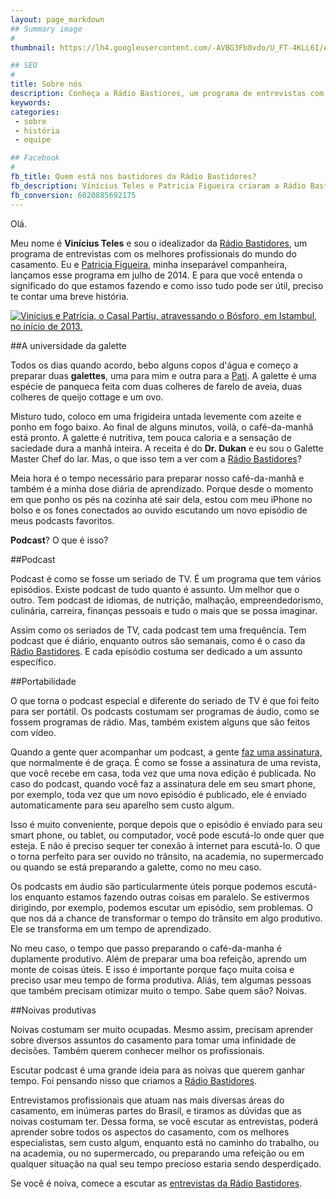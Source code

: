 ```yaml
---
layout: page_markdown
## Summary image
#
thumbnail: https://lh4.googleusercontent.com/-AVBG3Fb8vdo/U_FT-4KLL6I/AAAAAAAAAa8/T5WcS_ILcKg/s400/pati_and_vinicius.jpg

## SEO
#
title: Sobre nós
description: Conheça a Rádio Bastiores, um programa de entrevistas com os melhores profissionais do mundo do casamento.
keywords: 
categories:
 - sobre
 - história
 - equipe

## Facebook
#
fb_title: Quem está nos bastidores da Rádio Bastidores?
fb_description: Vinícius Teles e Patricia Figueira criaram a Rádio Bastidores. Saiba o porquê.
fb_conversion: 6020885692175
---
```

Olá.

Meu nome é **Vinícius Teles** e sou o idealizador da [Rádio Bastidores][rb], um programa de entrevistas com os melhores profissionais do mundo do casamento. Eu e [Patricia Figueira][pf], minha inseparável companheira, lançamos esse programa em julho de 2014. E para que você entenda o significado do que estamos fazendo e como isso tudo pode ser útil, preciso te contar uma breve história.

[![][vp]][cp]

##A universidade da galette

Todos os dias quando acordo, bebo alguns copos d'água e começo a preparar duas **galettes**, uma para mim e outra para a [Pati][pf]. A galette é uma espécie de panqueca feita com duas colheres de farelo de aveia, duas colheres de queijo cottage e um ovo.

Misturo tudo, coloco em uma frigideira untada levemente com azeite e ponho em fogo baixo. Ao final de alguns minutos, voilà, o café-da-manhã está pronto. A galette é nutritiva, tem pouca caloria e a sensação de saciedade dura a manhã inteira. A receita é do **Dr. Dukan** e eu sou o Galette Master Chef do lar. Mas, o que isso tem a ver com a [Rádio Bastidores][rb]?

Meia hora é o tempo necessário para preparar nosso café-da-manhã e também é a minha dose diária de aprendizado. Porque desde o momento em que ponho os pés na cozinha até sair dela, estou com meu iPhone no bolso e os fones conectados ao ouvido escutando um novo episódio de meus podcasts favoritos. 

**Podcast**? O que é isso?

##Podcast

Podcast é como se fosse um seriado de TV. É um programa que tem vários episódios. Existe podcast de tudo quanto é assunto. Um melhor que o outro. Tem podcast de idiomas, de nutrição, malhação, empreendedorismo, culinária, carreira, finanças pessoais e tudo o mais que se possa imaginar.

Assim como os seriados de TV, cada podcast tem uma frequência. Tem podcast que é diário, enquanto outros são semanais, como é o caso da [Rádio Bastidores][rb]. E cada episódio costuma ser dedicado a um assunto específico. 

##Portabilidade

O que torna o podcast especial e diferente do seriado de TV é que foi feito para ser portátil. Os podcasts costumam ser programas de áudio, como se fossem programas de rádio. Mas, também existem alguns que são feitos com vídeo.

Quando a gente quer acompanhar um podcast, a gente [faz uma assinatura][t], que normalmente é de graça. É como se fosse a assinatura de uma revista, que você recebe em casa, toda vez que uma nova edição é publicada. No caso do podcast, quando você faz a assinatura dele em seu smart phone, por exemplo, toda vez que um novo episódio é publicado, ele é enviado automaticamente para seu aparelho sem custo algum.

Isso é muito conveniente, porque depois que o episódio é enviado para seu smart phone, ou tablet, ou computador, você pode escutá-lo onde quer que esteja. E não é preciso sequer ter conexão à internet para escutá-lo. O que o torna perfeito para ser ouvido no trânsito, na academia, no supermercado ou quando se está preparando a galette, como no meu caso.

Os podcasts em áudio são particularmente úteis porque podemos escutá-los enquanto estamos fazendo outras coisas em paralelo. Se estivermos dirigindo, por exemplo, podemos escutar um episódio, sem problemas. O que nos dá a chance de transformar o tempo do trânsito em algo produtivo. Ele se transforma em um tempo de aprendizado. 

No meu caso, o tempo que passo preparando o café-da-manha é duplamente produtivo. Além de preparar uma boa refeição, aprendo um monte de coisas úteis. E isso é importante porque faço muita coisa e preciso usar meu tempo de forma produtiva. Aliás, tem algumas pessoas que também precisam otimizar muito o tempo. Sabe quem são? Noivas.

##Noivas produtivas

Noivas costumam ser muito ocupadas. Mesmo assim, precisam aprender sobre diversos assuntos do casamento para tomar uma infinidade de decisões. Também querem conhecer melhor os profissionais.

Escutar podcast é uma grande ideia para as noivas que querem ganhar tempo. Foi pensando nisso que criamos a [Rádio Bastidores][rb].

Entrevistamos profissionais que atuam nas mais diversas áreas do casamento, em inúmeras partes do Brasil, e tiramos as dúvidas que as noivas costumam ter. Dessa forma, se você escutar as entrevistas, poderá aprender sobre todos os aspectos do casamento, com os melhores especialistas, sem custo algum, enquanto está no caminho do trabalho, ou na academia, ou no supermercado, ou preparando uma refeição ou em qualquer situação na qual seu tempo precioso estaria sendo desperdiçado.

Se você é noiva, comece a escutar as [entrevistas da Rádio Bastidores][e].

[rb]: /
[pf]: http://patriciafigueira.com.br
[t]:  /tutorial
[e]:  /entrevistas
[vp]: https://lh4.googleusercontent.com/-AVBG3Fb8vdo/U_FT-4KLL6I/AAAAAAAAAa8/T5WcS_ILcKg/s400/pati_and_vinicius.jpg "Vinícius e Patrícia, o Casal Partiu, atravessando o Bósforo, em Istambul, no início de 2013."
[cp]: http://www.casalpartiu.com.br